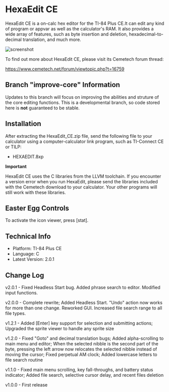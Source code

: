 # HexaEdit CE

HexaEdit CE is a on-calc hex editor for the TI-84 Plus CE.It can edit any kind of program or appvar as well as the calculator's RAM. It also provides a wide array of features, such as byte insertion and deletion, hexadecimal-to-decimal translation, and much more.

![screenshot](https://u.cubeupload.com/torontobay/v200.png)


To find out more about HexaEdit CE, please visit its Cemetech forum thread:

https://www.cemetech.net/forum/viewtopic.php?t=16759

## Branch "improve-core" Information

Updates to this branch will focus on improving the abilities and struture of the core editing functions. This is a developmental branch, so code stored here is **not** guaranteed to be stable.

## Installation

After extracting the HexaEdit_CE.zip file, send the following file to your calculator using a computer-calculator link program, such as TI-Connect CE or TILP:

* HEXAEDIT.8xp

**Important**

HexaEdit CE uses the C libraries from the LLVM toolchain. If you encounter a version error when you run HexaEdit, please send the libraries included with the Cemetech download to your calculator. Your other programs will still work with these libraries.

## Easter Egg Controls

To activate the icon viewer, press [stat].


## Technical Info

* Platform: TI-84 Plus CE
* Language: C
* Latest Version: 2.0.1

## Change Log

v2.0.1 - Fixed Headless Start bug. Added phrase search to editor. Modified input functions.

v2.0.0 - Complete rewrite; Added Headless Start. "Undo" action now works for more than one change.
         Reworked GUI. Increased file search range to all file types.

v1.2.1 - Added [Enter] key support for selection and submitting actions; Upgraded the sprite
         viewer to handle any sprite size

v1.2.0 - Fixed "Goto" and decimal translation bugs; Added alpha-scrolling to main menu and
         editor; When the selected nibble is the second part of the byte, pressing the left
         arrow now relocates the selected nibble instead of moving the cursor; Fixed perpetual
         AM clock; Added lowercase letters to file search routine

v1.1.0 - Fixed main menu scrolling, key fall-throughs, and battery status indicator;
         Added file search, selective cursor delay, and recent files deletion

v1.0.0 - First release
